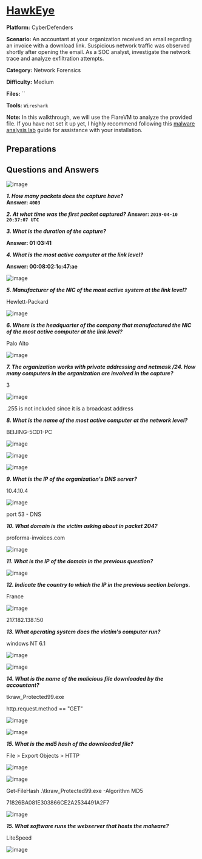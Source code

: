 # <a href="https://cyberdefenders.org/blueteam-ctf-challenges/hawkeye/">HawkEye </a>

**Platform:** CyberDefenders

**Scenario:** An accountant at your organization received an email regarding an invoice with a download link. Suspicious network traffic was observed shortly after opening the email. As a SOC analyst, investigate the network trace and analyze exfiltration attempts.

**Category:** Network Forensics

**Difficulty:** Medium

**Files:** ``

**Tools:** `Wireshark`

**Note:** In this walkthrough, we will use the FlareVM to analyze the provided file. If you have not set it up yet, I highly recommend following this [malware analysis lab](https://github.com/mmhgwyjs/malware-analysis-lab/blob/main/README.md) guide for assistance with your installation.

## **Preparations**

## **Questions and Answers**

![image](https://github.com/user-attachments/assets/6f7702b2-4616-4290-990b-2573eb266caa)

***1. How many packets does the capture have?***  
**Answer: `4003`**

***2. At what time was the first packet captured?***
**Answer: `2019-04-10 20:37:07 UTC`**

***3. What is the duration of the capture?***

**Answer: 01:03:41**

***4. What is the most active computer at the link level?***

**Answer: 00:08:02:1c:47:ae**

![image](https://github.com/user-attachments/assets/65899d83-4cb2-46f3-a1d6-aa0ffac5da12)

***5. Manufacturer of the NIC of the most active system at the link level?***

Hewlett-Packard

![image](https://github.com/user-attachments/assets/cc35fd84-0bb6-4060-bb7a-7b325a9bf4a6)

***6. Where is the headquarter of the company that manufactured the NIC of the most active computer at the link level?***

Palo Alto

![image](https://github.com/user-attachments/assets/12053b34-1dbe-4cc9-9722-b716eeca9951)

***7. The organization works with private addressing and netmask /24. How many computers in the organization are involved in the capture?***

3

![image](https://github.com/user-attachments/assets/89f09989-a553-49c1-ad29-ad4e947c46f9)

.255 is not included since it is a broadcast address

***8. What is the name of the most active computer at the network level?***

BEIJING-5CD1-PC

![image](https://github.com/user-attachments/assets/2a7d00bd-2084-410b-98d2-992a36975403)

![image](https://github.com/user-attachments/assets/6c5b3cdb-3a27-4f31-bd98-6c8f30cf8017)

![image](https://github.com/user-attachments/assets/8f2e6dce-e6e9-42e6-96a2-007cb325abdd)

***9. What is the IP of the organization's DNS server?***

10.4.10.4

![image](https://github.com/user-attachments/assets/96ff94f9-a058-4022-84f6-825cd17ecd64)

port 53 - DNS

***10. What domain is the victim asking about in packet 204?***

proforma-invoices.com

![image](https://github.com/user-attachments/assets/c599fca9-64e8-43c1-9f34-1b92c76fc076)

***11. What is the IP of the domain in the previous question?***

![image](https://github.com/user-attachments/assets/d343ee05-ce46-4e5a-8ec6-c82341698483)


***12. Indicate the country to which the IP in the previous section belongs.***

France

![image](https://github.com/user-attachments/assets/fa6822dd-dcd0-41ad-b526-a7ebafefd773)

217.182.138.150

***13. What operating system does the victim's computer run?***

windows NT 6.1

![image](https://github.com/user-attachments/assets/bcabb029-1f7d-4059-a6f8-3a70cf7abf7e)

![image](https://github.com/user-attachments/assets/bbaeba5a-b03a-45c2-99b2-36e2196997e9)

***14. What is the name of the malicious file downloaded by the accountant?***

tkraw_Protected99.exe

http.request.method == "GET"

![image](https://github.com/user-attachments/assets/107fbd98-5eef-4093-a26f-3bdda3caa9d8)

![image](https://github.com/user-attachments/assets/2dadbc9c-8a9d-44a1-9a77-2b278bfc0935)

***15. What is the md5 hash of the downloaded file?***

File > Export Objects > HTTP

![image](https://github.com/user-attachments/assets/b0d40e27-0e69-4acb-8687-312afe93853e)

![image](https://github.com/user-attachments/assets/a605aa6c-eb3c-46ef-8b47-674dd901f835)

Get-FileHash .\tkraw_Protected99.exe -Algorithm MD5

71826BA081E303866CE2A2534491A2F7

![image](https://github.com/user-attachments/assets/fae1c8ec-a415-48b1-a8f4-37c5367574de)

***15. What software runs the webserver that hosts the malware?***

LiteSpeed

![image](https://github.com/user-attachments/assets/481da200-1dd1-4c69-82b1-453b376cbb4d)
